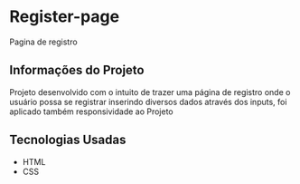 # Register-page

Pagina de registro 

## Informações do Projeto

Projeto desenvolvido com o intuito de trazer uma página de registro onde o usuário possa se registrar inserindo diversos dados através dos inputs, foi aplicado também responsividade ao Projeto

## Tecnologias Usadas

+ HTML
+ CSS

